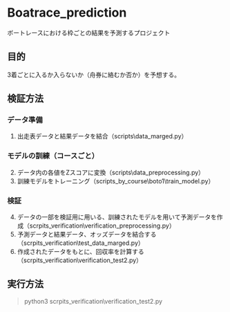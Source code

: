 # Boatrace_prediction

ボートレースにおける枠ごとの結果を予測するプロジェクト

## 目的
3着ごとに入るか入らないか（舟券に絡むか否か）を予想する。


## 検証方法
### データ準備
1. 出走表データと結果データを結合（scripts\data_marged.py）

### モデルの訓練（コースごと）
<!-- 以下は現在コースごとだが、関数化してまとめる予定 -->
2. データ内の各値をZスコアに変換（scripts\data_preprocessing.py）
3. 訓練モデルをトレーニング（scripts_by_course\boto1\train_model.py）

### 検証
4. データの一部を検証用に用いる、訓練されたモデルを用いて予測データを作成（scrpits_verification\verification_preprocessing.py）
5. 予測データと結果データ、オッズデータを結合する（scrpits_verification\test_data_marged.py）
6. 作成されたデータをもとに、回収率を計算する（scrpits_verification\verification_test2.py）

 

 ## 実行方法
 >python3 scrpits_verification\verification_test2.py